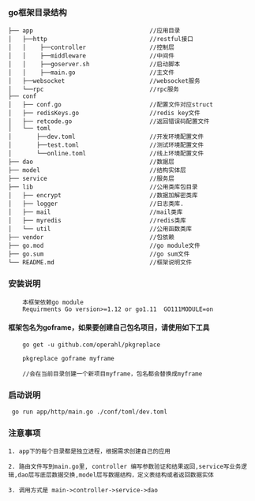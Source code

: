 ### go框架目录结构

    ├── app                                 //应用目录
    │   ├──http                             //restful接口
    │   │    ├──controller                  //控制层
    │   │    ├──middleware                  //中间件
    │   │    ├──goserver.sh                 //启动脚本
    │   │    ├──main.go                     //主文件
    │   ├──websocket                        //websocket服务
    │   └──rpc                              //rpc服务
    ├── conf
    │   ├── conf.go                         //配置文件对应struct
    │   ├── redisKeys.go                    //redis key文件
    │   ├── retcode.go                      //返回错误码配置文件
    │   └── toml
    │       ├──dev.toml                     //开发环境配置文件 
    │       ├──test.toml                    //测试环境配置文件
    │       └──online.toml                  //线上环境配置文件 
    ├── dao                                 //数据层
    ├── model                               //结构实体层
    ├── service                             //服务层
    ├── lib                                 //公用类库包目录
    │   ├── encrypt                         //数据加解密类库
    │   ├── logger                          //日志类库.
    │   ├── mail                            //mail类库
    │   ├── myredis                         //redis类库
    │   └── util                            //公用函数类库
    ├── vendor                              //包依赖
    ├── go.mod                              //go module文件  
    ├── go.sum                              //go sum文件
    └── README.md                           //框架说明文件

### 安装说明

        本框架依赖go module 
        Requirments Go version>=1.12 or go1.11  GO111MODULE=on
        
#### 框架包名为goframe，如果要创建自己包名项目，请使用如下工具

        go get -u github.com/operahl/pkgreplace 
         
        pkgreplace goframe myframe           
        
        //会在当前目录创建一个新项目myframe，包名都会替换成myframe

### 启动说明

     go run app/http/main.go ./conf/toml/dev.toml


### 注意事项

    1. app下的每个目录都是独立进程，根据需求创建自己的应用

    2. 路由文件写到main.go里, controller 编写参数验证和结果返回,service写业务逻辑,dao层写底层数据交换,model层写数据结构，定义表结构或者返回数据实体

    3. 调用方式是 main->controller->service->dao